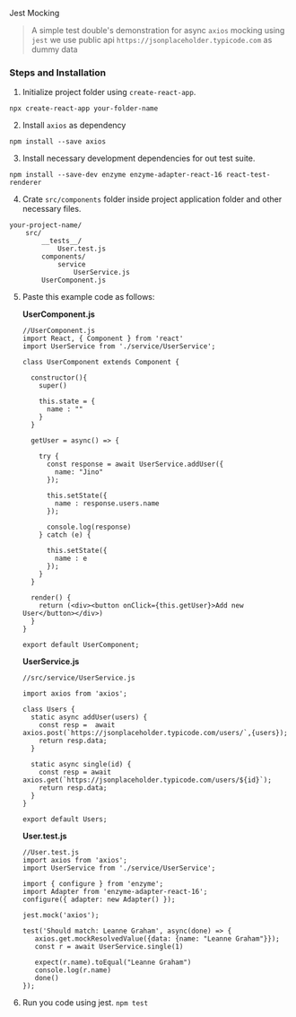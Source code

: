 Jest Mocking
> A simple test double's demonstration for async `axios` mocking using `jest` we use public api `https://jsonplaceholder.typicode.com` as dummy data


### Steps and Installation

1. Initialize project folder using `create-react-app`.
```
npx create-react-app your-folder-name
```

2. Install `axios` as dependency
```
npm install --save axios
```

3. Install necessary development dependencies for out test suite.
```
npm install --save-dev enzyme enzyme-adapter-react-16 react-test-renderer
```

4. Crate `src/components` folder inside project application folder and other necessary files.
```
your-project-name/
	src/
		__tests__/
			User.test.js
		components/
			service
				UserService.js
		UserComponent.js
```

5. Paste this example code as follows:

	**UserComponent.js**
	```
	//UserComponent.js
	import React, { Component } from 'react'
	import UserService from './service/UserService';

	class UserComponent extends Component {

	  constructor(){
	    super()

	    this.state = {
	      name : ""
	    }
	  }

	  getUser = async() => {

	    try {
	      const response = await UserService.addUser({
	        name: "Jino"
	      });
	      
	      this.setState({
	        name : response.users.name
	      });

	      console.log(response)
	    } catch (e) {
	       
	      this.setState({
	        name : e
	      });
	    }    
	  }

	  render() {
	    return (<div><button onClick={this.getUser}>Add new User</button></div>)
	  }
	}

	export default UserComponent;

	```

	**UserService.js**
	```
	//src/service/UserService.js

	import axios from 'axios';

	class Users {
	  static async addUser(users) {
	    const resp =  await axios.post(`https://jsonplaceholder.typicode.com/users/`,{users});
	    return resp.data;
	  }

	  static async single(id) {
	    const resp = await axios.get(`https://jsonplaceholder.typicode.com/users/${id}`);
	    return resp.data;
	  }
	}

	export default Users;
	```

	**User.test.js**
	```
	//User.test.js
	import axios from 'axios';
	import UserService from './service/UserService';

	import { configure } from 'enzyme';
	import Adapter from 'enzyme-adapter-react-16';
	configure({ adapter: new Adapter() });

	jest.mock('axios');

	test('Should match: Leanne Graham', async(done) => {
	   axios.get.mockResolvedValue({data: {name: "Leanne Graham"}});
	   const r = await UserService.single(1)
	    
	   expect(r.name).toEqual("Leanne Graham")
	   console.log(r.name)
	   done()
	});

	```

6. Run you code using jest.
``
npm test
``

